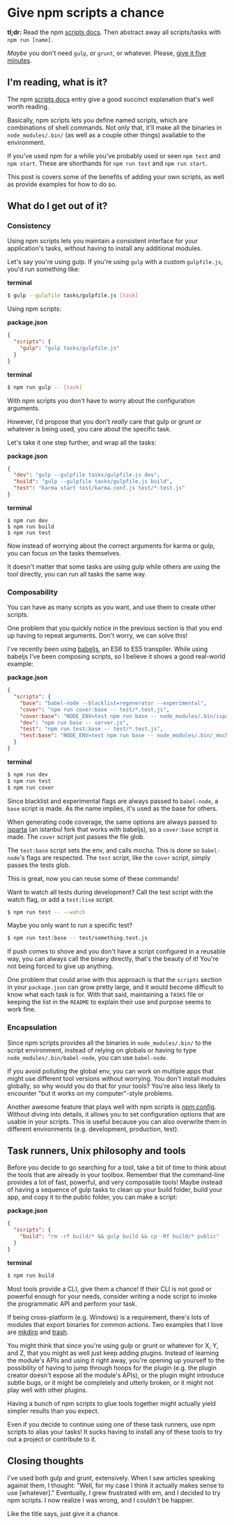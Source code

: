 # Give npm scripts a chance

**tl;dr:** Read the npm [scripts docs](https://docs.npmjs.com/cli/run-script). Then abstract away all scripts/tasks with `npm run [name]`.

*Maybe* you don't need `gulp`, or `grunt`, or whatever. Please, [give it five minutes](https://signalvnoise.com/posts/3124-give-it-five-minutes).


## I'm reading, what is it?

The npm  [scripts docs](https://docs.npmjs.com/cli/run-script) entry give a good succinct explanation that's well worth reading.

Basically, npm scripts lets you define named scripts, which are combinations of shell commands. Not only that, it'll make all the binaries in `node_modules/.bin/` (as well as a couple other things) available to the environment.

If you've used npm for a while you've probably used or seen `npm test` and `npm start`. These are shorthands for `npm run test` and `npm run start`.

This post is covers some of the benefits of adding your own scripts, as well as provide examples for how to do so.


## What do I get out of it?

### Consistency

Using npm scripts lets you maintain a consistent interface for your application's tasks, without having to install any additional modules.

Let's say you're using gulp. If you're using `gulp` with a custom `gulpfile.js`, you'd run something like:

**terminal**

```sh
$ gulp --gulpfile tasks/gulpfile.js [task]
```

Using npm scripts:

**package.json**

```json
{
  "scripts": {
    "gulp": "gulp tasks/gulpfile.js"
  }
}
```

**terminal**

```sh
$ npm run gulp -- [task]
```

With npm scripts you don't have to worry about the configuration arguments.

However, I'd propose that you don't *really* care that gulp or grunt or whatever is being used, you care about the specific task.

Let's take it one step further, and wrap all the tasks:

**package.json**

```json
{
  "dev": "gulp --gulpfile tasks/gulpfile.js dev",
  "build": "gulp --gulpfile tasks/gulpfile.js build",
  "test": "karma start test/karma.conf.js test/*.test.js"
}
```

**terminal**

```
$ npm run dev
$ npm run build
$ npm run test
```

Now instead of worrying about the correct arguments for karma or gulp, you can focus on the tasks themselves.

It doesn't matter that some tasks are using gulp while others are using the tool directly, you can run all tasks the same way.

### Composability

You can have as many scripts as you want, and use them to create other scripts.

One problem that you quickly notice in the previous section is that you end up having to repeat arguments. Don't worry, we can solve this!

I've recently been using [babeljs](http://babeljs.io/), an ES6 to ES5 transpiler. While using babeljs I've been composing scripts, so I believe it shows a good real-world example:

**package.json**

```json
{
  "scripts": {
    "base": "babel-node --blacklist=regenerator --experimental",
    "cover": "npm run cover:base -- test/*.test.js",
    "cover:base": "NODE_ENV=test npm run base -- node_modules/.bin/isparta cover --report html node_modules/.bin/_mocha -- --reporter dot",
    "dev": "npm run base -- server.js",
    "test": "npm run test:base -- test/*.test.js",
    "test:base": "NODE_ENV=test npm run base -- node_modules/.bin/_mocha"
  }
}
```

**terminal**

```sh
$ npm run dev
$ npm run test
$ npm run cover
```

Since blacklist and experimental flags are always passed to `babel-node`, a `base` script is made. As the name implies, it's used as the base for others.

When generating code coverage, the same options are always passed to [isparta](https://github.com/douglasduteil/isparta) (an istanbul fork that works with babeljs), so a `cover:base` script is made. The `cover` script just passes the file glob.

The `test:base` script sets the env, and calls mocha. This is done so `babel-node`'s flags are respected. The `test` script, like the `cover` script, simply passes the tests glob.

This is great, now you can reuse some of these commands!

Want to watch all tests during development? Call the test script with the watch flag, or add a `test:live` script.

```sh
$ npm run test -- --watch
```

Maybe you only want to run a specific test?

```sh
$ npm run test:base -- test/something.test.js
```

If push comes to shove and you don't have a script configured in a reusable way, you can always call the binary directly, that's the beauty of it! You're not being forced to give up anything.

One problem that could arise with this approach is that the `scripts` section in your `package.json` can grow pretty large, and it would become difficult to know what each task is for. With that said, maintaining a `TASKS` file or keeping the list in the `README` to explain their use and purpose seems to work fine.

### Encapsulation

Since npm scripts provides all the binaries in `node_modules/.bin/` to the script environment, instead of relying on globals or having to type `node_modules/.bin/babel-node`, you can use `babel-node`.

If you avoid polluting the global env, you can work on multiple apps that might use different tool versions without worrying. You don't install modules globally, so why would you do that for your tools? You're also less likely to encounter "but it works on my computer"-style problems.

Another awesome feature that plays well with npm scripts is [npm config](https://docs.npmjs.com/cli/config). Without diving into details, it allows you to set configuration options that are usable in your scripts. This is useful because you can also overwrite them in different environments (e.g. development, production, test).


## Task runners, Unix philosophy and tools

Before you decide to go searching for a tool, take a bit of time to think about the tools that are already in your toolbox. Remember that the command-line provides a lot of fast, powerful, and very composable tools! Maybe instead of having a sequence of gulp tasks to clean up your build folder, build your app, and copy it to the public folder, you can make a script:

**package.json**

```json
{
  "scripts": {
    "build": "rm -rf build/* && gulp build && cp -Rf build/* public"
  }
}
```

**terminal**

```sh
$ npm run build
```

Most tools provide a CLI, give them a chance! If their CLI is not good or powerful enough for your needs, consider writing a node script to invoke the programmatic API and perform your task.

If being cross-platform (e.g. Windows) is a requirement, there's lots of modules that export binaries for common actions. Two examples that I love are [mkdirp](https://github.com/substack/node-mkdirp) and [trash](https://github.com/sindresorhus/trash).

You might think that since you're using gulp or grunt or whatever for X, Y, and Z, that you might as well just keep adding plugins. Instead of learning the module's APIs and using it right away, you're opening up yourself to the possibility of having to jump through hoops for the plugin (e.g. the plugin creator doesn't expose all the module's APIs), or the plugin might introduce subtle bugs, or it might be completely and utterly broken, or it might not play well with other plugins.

Having a bunch of npm scripts to glue tools together might actually yield simpler results than you expect.

Even if you decide to continue using one of these task runners, use npm scripts to alias your tasks! It sucks having to install any of these tools to try out a project or contribute to it.


## Closing thoughts

I've used both gulp and grunt, extensively. When I saw articles speaking against them, I thought: "Well, for my case I think it actually makes sense to use [whatever]." Eventually, I grew frustrated with em, and I decided to try npm scripts. I now realize I was wrong, and I couldn't be happier.

Like the title says, just give it a chance.

